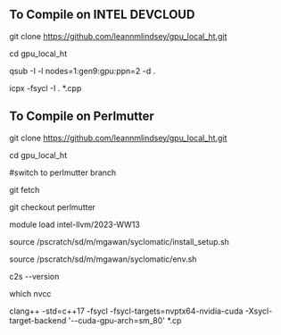 ## To Compile on INTEL DEVCLOUD
git clone https://github.com/leannmlindsey/gpu_local_ht.git

cd gpu_local_ht

qsub -I -l nodes=1:gen9:gpu:ppn=2 -d .

icpx -fsycl -I . *.cpp

## To Compile on Perlmutter
git clone https://github.com/leannmlindsey/gpu_local_ht.git

cd gpu_local_ht

#switch to perlmutter branch

git fetch

git checkout perlmutter

module load intel-llvm/2023-WW13

source /pscratch/sd/m/mgawan/syclomatic/install_setup.sh

source /pscratch/sd/m/mgawan/syclomatic/env.sh

c2s --version

which nvcc

clang++ -std=c++17 -fsycl -fsycl-targets=nvptx64-nvidia-cuda -Xsycl-target-backend '--cuda-gpu-arch=sm_80' *.cp
